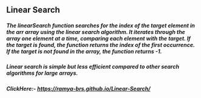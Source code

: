 ## Linear Search

##### The linearSearch function searches for the index of the target element in the arr array using the linear search algorithm. It iterates through the array one element at a time, comparing each element with the target. If the target is found, the function returns the index of the first occurrence. If the target is not found in the array, the function returns -1.

##### Linear search is simple but less efficient compared to other search algorithms for large arrays.
##### ClickHere:- https://ramya-brs.github.io/Linear-Search/ 